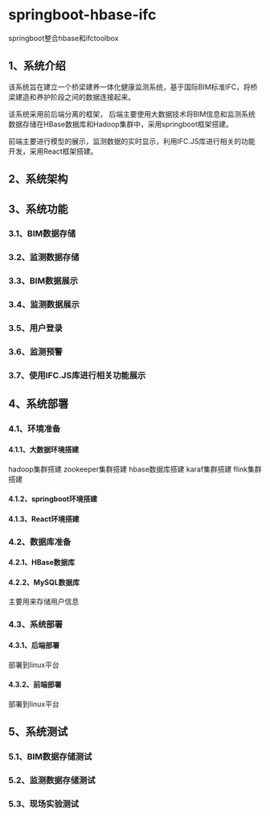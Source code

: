 # springboot-hbase-ifc
springboot整合hbase和ifctoolbox

## 1、系统介绍

该系统旨在建立一个桥梁建养一体化健康监测系统，基于国际BIM标准IFC，将桥梁建造和养护阶段之间的数据连接起来。

该系统采用前后端分离的框架，
后端主要使用大数据技术将BIM信息和监测系统数据存储在HBase数据库和Hadoop集群中，采用springboot框架搭建。

前端主要进行模型的展示，监测数据的实时显示，利用IFC.JS库进行相关的功能开发，采用React框架搭建。

## 2、系统架构


## 3、系统功能
### 3.1、BIM数据存储
### 3.2、监测数据存储
### 3.3、BIM数据展示
### 3.4、监测数据展示
### 3.5、用户登录
### 3.6、监测预警
### 3.7、使用IFC.JS库进行相关功能展示

## 4、系统部署
### 4.1、环境准备
#### 4.1.1、大数据环境搭建
hadoop集群搭建
zookeeper集群搭建
hbase数据库搭建
karaf集群搭建
flink集群搭建
#### 4.1.2、springboot环境搭建

#### 4.1.3、React环境搭建

### 4.2、数据库准备
#### 4.2.1、HBase数据库

#### 4.2.2、MySQL数据库
主要用来存储用户信息

### 4.3、系统部署
#### 4.3.1、后端部署
部署到linux平台
#### 4.3.2、前端部署
部署到linux平台

## 5、系统测试
### 5.1、BIM数据存储测试
### 5.2、监测数据存储测试
### 5.3、现场实验测试

